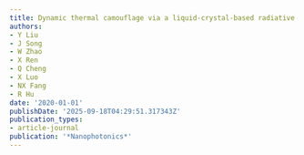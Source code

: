 ```yaml
---
title: Dynamic thermal camouflage via a liquid-crystal-based radiative metasurface
authors:
- Y Liu
- J Song
- W Zhao
- X Ren
- Q Cheng
- X Luo
- NX Fang
- R Hu
date: '2020-01-01'
publishDate: '2025-09-18T04:29:51.317343Z'
publication_types:
- article-journal
publication: '*Nanophotonics*'
---
```

